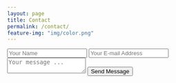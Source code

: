 ```yaml
---
layout: page
title: Contact
permalink: /contact/
feature-img: "img/color.png"
---
```


<form id="contact-form" action="https://getsimpleform.com/messages?form_api_token=697137e372eb7311320a449b7d1598b2" method="post">
  <!-- the redirect_to is optional, the form will redirect to the referrer on submission -->
  <input type='hidden' name='redirect_to' value='http://ccrawford13.github.io' />
  <input type='text' name='name' placeholder='Your Name' />
  <input type='email' name='email' placeholder='Your E-mail Address' />
  <textarea name='message' placeholder='Your message ...'></textarea>
  <input type='submit' value='Send Message' />
</form>
